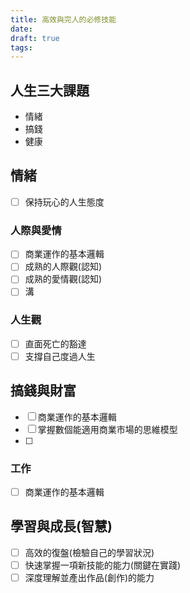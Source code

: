 ```yaml
---
title: 高效與完人的必修技能
date: 
draft: true
tags:
---
```

## 人生三大課題

- 情緒
- 搞錢
- 健康

## 情緒

- [ ] 保持玩心的人生態度
### 人際與愛情
- [ ] 商業運作的基本邏輯
- [ ] 成熟的人際觀(認知)
- [ ] 成熟的愛情觀(認知)
- [ ] 溝

### 人生觀
- [ ] 直面死亡的豁達
- [ ] 支撐自己度過人生

## 搞錢與財富

- [ ] 商業運作的基本邏輯
- [ ] 掌握數個能適用商業市場的思維模型
- [ ] 

### 工作

- [ ] 商業運作的基本邏輯



## 學習與成長(智慧)

- [ ] 高效的復盤(檢驗自己的學習狀況)
- [ ] 快速掌握一項新技能的能力(關鍵在實踐)
- [ ] 深度理解並產出作品(創作)的能力